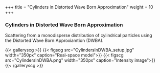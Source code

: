 +++
title = "Cylinders in Distorted Wave Born Approximation"
weight = 10
+++

### Cylinders in Distorted Wave Born Approximation

Scattering from a monodisperse distribution of cylindrical particles using the Distorted Wave Born Approxiamtion (DWBA).

{{< galleryscg >}}
{{< figscg src="CylindersInDWBA_setup.jpg" width="350px" caption="Real-space model">}}
{{< figscg src="CylindersInDWBA.png" width="350px" caption="Intensity image">}}
{{< /galleryscg >}}
